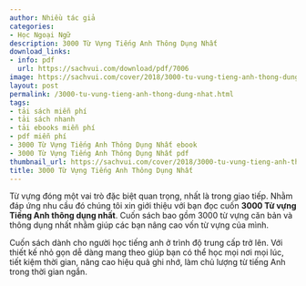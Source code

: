 ```yaml
---
author: Nhiều tác giả
categories:
- Học Ngoại Ngữ
description: 3000 Từ Vựng Tiếng Anh Thông Dụng Nhất
download_links:
- info: pdf
  url: https://sachvui.com/download/pdf/7006
image: https://sachvui.com/cover/2018/3000-tu-vung-tieng-anh-thong-dung-nhat.jpg
layout: post
permalink: /3000-tu-vung-tieng-anh-thong-dung-nhat.html
tags:
- tải sách miễn phí
- tải sách nhanh
- tải ebooks miễn phí
- pdf miễn phí
- 3000 Từ Vựng Tiếng Anh Thông Dụng Nhất ebook
- 3000 Từ Vựng Tiếng Anh Thông Dụng Nhất pdf
thumbnail_url: https://sachvui.com/cover/2018/3000-tu-vung-tieng-anh-thong-dung-nhat.jpg
title: 3000 Từ Vựng Tiếng Anh Thông Dụng Nhất
---
```


 <div class="item-desc text-justify"> <p>Từ vựng đóng một vai trò đặc biệt quan trọng, nhất là trong giao tiếp. Nhằm đáp ứng nhu cầu đó chúng tôi xin giới thiệu với bạn đọc cuốn <strong>3000 Từ vựng Tiếng Anh thông dụng nhất</strong>. Cuốn sách bao gồm 3000 từ vựng căn bản và thông dụng nhất nhằm giúp các bạn nâng cao vốn từ vựng của mình.</p><p>Cuốn sách dành cho người học tiếng anh ở trình độ trung cấp trở lên. Với thiết kế nhỏ gọn dễ dàng mang theo giúp bạn có thể học mọi nơi mọi lúc, tiết kiệm thời gian, nâng cao hiệu quả ghi nhớ, làm chủ lượng từ tiếng Anh trong thời gian ngắn.</p> </div>